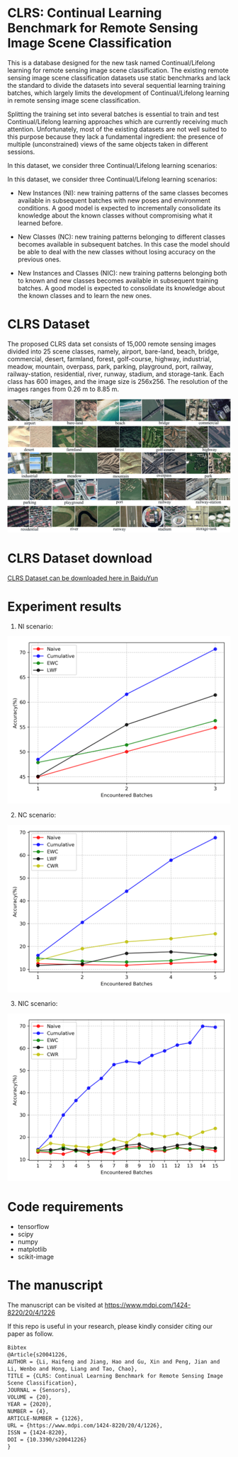 # CLRS: Continual Learning Benchmark for Remote Sensing Image Scene Classification

This is a database designed for the new task named Continual/Lifelong learning for remote sensing image scene classification. The existing remote sensing image scene classification datasets use static benchmarks and lack the standard to divide the datasets into several sequential learning training batches, which largely limits the development of Continual/Lifelong learning in remote sensing image scene classification.

Splitting the training set into several batches is essential to train and test Continual/Lifelong learning approaches which are currently receiving much attention. Unfortunately, most of the existing datasets are not well suited to this purpose because they lack a fundamental ingredient: the presence of multiple (unconstrained) views of the same objects taken in different sessions. 

In this dataset, we consider three Continual/Lifelong learning scenarios:

In this dataset, we consider three Continual/Lifelong learning scenarios:

* New Instances (NI): new training patterns of the same classes becomes available in subsequent batches with new poses and environment conditions. A good model is expected to incrementally consolidate its knowledge about the known classes without compromising what it learned before.

* New Classes (NC): new training patterns belonging to different classes becomes available in subsequent batches. In this case the model should be able to deal with the new classes without losing accuracy on the previous ones.

* New Instances and Classes (NIC): new training patterns belonging both to known and new classes becomes available in subsequent training batches. A good model is expected to consolidate its knowledge about the known classes and to learn the new ones.

# CLRS Dataset
The proposed CLRS data set consists of 15,000 remote sensing images divided into 25 scene classes, namely, airport, bare-land, beach, bridge, commercial, desert, farmland, forest, golf-course, highway, industrial, meadow, mountain, overpass, park, parking, playground, port, railway, railway-station, residential, river, runway, stadium, and storage-tank. Each class has 600 images, and the image size is 256x256. The resolution of the images ranges from 0.26 m to 8.85 m. <br> 
<div align=center><img src="https://github.com/jh101024/Python/blob/master/CLRS-samples.png"/></div>

# CLRS Dataset download
[CLRS Dataset can be downloaded here in BaiduYun](https://pan.baidu.com/s/1ZwDs-yS-M6PXxL0QkMlc3Q)

# Experiment results
1) NI scenario:<br>
<img src="pics/NI.png" width="600px" hight="400px" />

2) NC scenario:<br>
<img src="pics/NC.png" width="600px" hight="400px" />

3) NIC scenario:<br>
<img src="pics/NIC.png" width="600px" hight="400px" />

# Code requirements
* tensorflow
* scipy
* numpy
* matplotlib
* scikit-image

# The manuscript
The manuscript can be visited at https://www.mdpi.com/1424-8220/20/4/1226

If this repo is useful in your research, please kindly consider citing our paper as follow.
```
Bibtex
@Article{s20041226,
AUTHOR = {Li, Haifeng and Jiang, Hao and Gu, Xin and Peng, Jian and Li, Wenbo and Hong, Liang and Tao, Chao},
TITLE = {CLRS: Continual Learning Benchmark for Remote Sensing Image Scene Classification},
JOURNAL = {Sensors},
VOLUME = {20},
YEAR = {2020},
NUMBER = {4},
ARTICLE-NUMBER = {1226},
URL = {https://www.mdpi.com/1424-8220/20/4/1226},
ISSN = {1424-8220},
DOI = {10.3390/s20041226}
}
```
